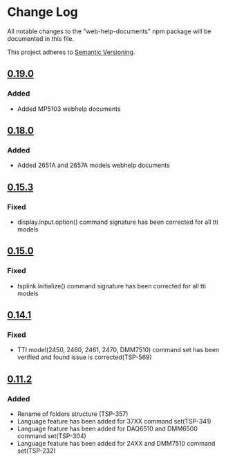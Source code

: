 # Change Log

All notable changes to the "web-help-documents" npm package will be documented in this file.

This project adheres to [Semantic Versioning](https://semver.org/spec/v2.0.0.html).


<!--
Check [Keep a Changelog](http://keepachangelog.com/) for recommendations on how to structure this file.

    Added -- for new features.
    Changed -- for changes in existing functionality.
    Deprecated -- for soon-to-be removed features.
    Removed -- for now removed features.
    Fixed -- for any bug fixes.
    Security -- in case of vulnerabilities.
-->

## [0.19.0]

### Added
- Added MP5103 webhelp documents

## [0.18.0]

### Added
- Added 2651A and 2657A models webhelp documents

## [0.15.3]

### Fixed
- display.input.option() command signature has been corrected for all tti models

## [0.15.0]

### Fixed
- tsplink.initialize() command signature has been corrected for all tti models

## [0.14.1]

### Fixed
- TTI model(2450, 2460, 2461, 2470, DMM7510) command set has been verified and found issue is corrected(TSP-569)

## [0.11.2]

### Added
- Rename of folders structure (TSP-357)
- Language feature has been added for 37XX command set(TSP-341)
- Language feature has been added for  DAQ6510 and DMM6500 command set(TSP-304)
- Language feature has been added for 24XX and DMM7510 command set(TSP-232)

[0.19.0]: https://github.com/tektronix/tsp-toolkit-webhelp/releases/tag/v0.19.0
[0.18.0]: https://github.com/tektronix/tsp-toolkit-webhelp/releases/tag/v0.18.0
[0.15.3]: https://github.com/tektronix/tsp-toolkit-webhelp/releases/tag/v0.15.3
[0.15.0]: https://github.com/tektronix/tsp-toolkit-webhelp/releases/tag/v0.15.0
[0.14.1]: https://github.com/tektronix/tsp-toolkit-webhelp/releases/tag/v0.14.1
[0.11.2]: https://github.com/tektronix/tsp-toolkit-webhelp/releases/tag/v0.11.2
